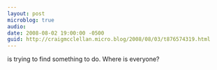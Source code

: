 ```yaml
---
layout: post
microblog: true
audio: 
date: 2008-08-02 19:00:00 -0500
guid: http://craigmcclellan.micro.blog/2008/08/03/t876574319.html
---
```

is trying to find something to do.  Where is everyone?
